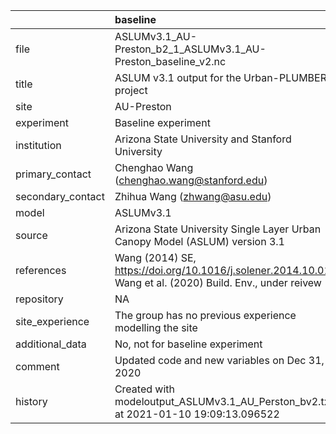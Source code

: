 |                   | baseline                                                                                                    |
|:------------------|:------------------------------------------------------------------------------------------------------------|
| file              | ASLUMv3.1_AU-Preston_b2_1_ASLUMv3.1_AU-Preston_baseline_v2.nc                                               |
| title             | ASLUM v3.1 output for the Urban-PLUMBER project                                                             |
| site              | AU-Preston                                                                                                  |
| experiment        | Baseline experiment                                                                                         |
| institution       | Arizona State University and Stanford University                                                            |
| primary_contact   | Chenghao Wang (chenghao.wang@stanford.edu)                                                                  |
| secondary_contact | Zhihua Wang (zhwang@asu.edu)                                                                                |
| model             | ASLUMv3.1                                                                                                   |
| source            | Arizona State University Single Layer Urban Canopy Model (ASLUM) version 3.1                                |
| references        | Wang (2014) SE, https://doi.org/10.1016/j.solener.2014.10.012; Wang et al. (2020) Build. Env., under reivew |
| repository        | NA                                                                                                          |
| site_experience   | The group has no previous experience modelling the site                                                     |
| additional_data   | No, not for baseline experiment                                                                             |
| comment           | Updated code and new variables on Dec 31, 2020                                                              |
| history           | Created with modeloutput_ASLUMv3.1_AU_Perston_bv2.txt at 2021-01-10 19:09:13.096522                         |
